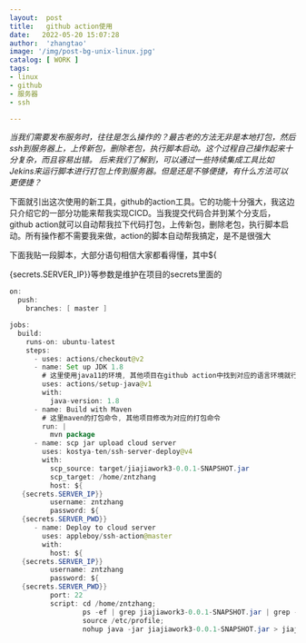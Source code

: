 ```yaml
---
layout:  post
title:   github action使用
date:   2022-05-20 15:07:28
author:  'zhangtao'
image: '/img/post-bg-unix-linux.jpg'
catalog: [ WORK ]
tags:
- linux
- github
- 服务器
- ssh

---
```



 *当我们需要发布服务时，往往是怎么操作的？最古老的方法无非是本地打包，然后ssh到服务器上，上传新包，删除老包，执行脚本启动。这个过程自己操作起来十分复杂，而且容易出错。 后来我们了解到，可以通过一些持续集成工具比如Jekins来运行脚本进行打包上传到服务器。但是还是不够便捷，有什么方法可以更便捷？* 

下面就引出这次使用的新工具，github的action工具。它的功能十分强大，我这边只介绍它的一部分功能来帮我实现CICD。当我提交代码合并到某个分支后，github action就可以自动帮我拉下代码打包，上传新包，删除老包，执行脚本启动。所有操作都不需要我来做，action的脚本自动帮我搞定，是不是很强大

下面我贴一段脚本，大部分语句相信大家都看得懂，其中${ 
<!-- -->{secrets.SERVER_IP}}等参数是维护在项目的secrets里面的

```java
on:
  push:
    branches: [ master ]

jobs:
  build:
    runs-on: ubuntu-latest
    steps:
      - uses: actions/checkout@v2
      - name: Set up JDK 1.8
        # 这里使用java11的环境, 其他项目在github action中找到对应的语言环境就行
        uses: actions/setup-java@v1
        with:
          java-version: 1.8
      - name: Build with Maven
        # 这里maven的打包命令, 其他项目修改为对应的打包命令
        run: |
          mvn package
      - name: scp jar upload cloud server
        uses: kostya-ten/ssh-server-deploy@v4
        with:
          scp_source: target/jiajiawork3-0.0.1-SNAPSHOT.jar
          scp_target: /home/zntzhang
          host: ${
   {secrets.SERVER_IP}}
          username: zntzhang
          password: ${
   {secrets.SERVER_PWD}}
      - name: Deploy to cloud server
        uses: appleboy/ssh-action@master
        with:
          host: ${
   {secrets.SERVER_IP}}
          username: zntzhang
          password: ${
   {secrets.SERVER_PWD}}
          port: 22
          script: cd /home/zntzhang;
                  ps -ef | grep jiajiawork3-0.0.1-SNAPSHOT.jar | grep -v grep | awk '{print $2}' | xargs kill -9;
                  source /etc/profile;
                  nohup java -jar jiajiawork3-0.0.1-SNAPSHOT.jar > jiajiawork3.log 2>&1 &
```

